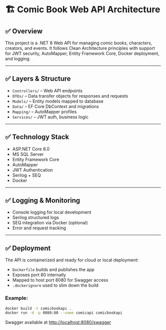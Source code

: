 # 🏗️ Comic Book Web API Architecture

## ✅ Overview
This project is a .NET 8 Web API for managing comic books, characters, creators, and events. It follows Clean Architecture principles with support for JWT security, AutoMapper, Entity Framework Core, Docker deployment, and logging.

---

## ✅ Layers & Structure

- `Controllers/` – Web API endpoints
- `DTOs/` – Data transfer objects for responses and requests
- `Models/` – Entity models mapped to database
- `Data/` – EF Core DbContext and migrations
- `Mapping/` – AutoMapper profiles
- `Services/` – JWT auth, business logic

---

## ✅ Technology Stack

- ASP.NET Core 8.0
- MS SQL Server
- Entity Framework Core
- AutoMapper
- JWT Authentication
- Serilog + SEQ
- Docker

---

## ✅ Logging & Monitoring

- Console logging for local development
- Serilog structured logs
- SEQ integration via Docker (optional)
- Error and request tracking

---

## ✅ Deployment

The API is containerized and ready for cloud or local deployment:

- `Dockerfile` builds and publishes the app
- Exposes port 80 internally
- Mapped to host port 8080 for Swagger access
- `.dockerignore` used to slim down the build

### Example:
```bash
docker build -t comicbookapi .
docker run -d -p 8080:80 --name comicapi comicbookapi
```

Swagger available at [http://localhost:8080/swagger](http://localhost:8080/swagger)